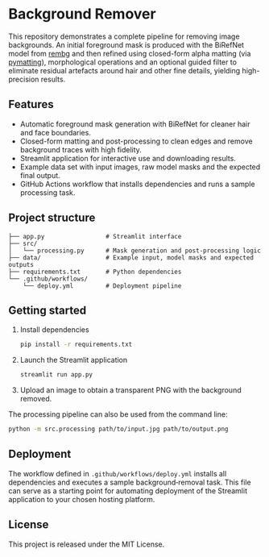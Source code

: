 # Background Remover

This repository demonstrates a complete pipeline for removing image backgrounds.
An initial foreground mask is produced with the BiRefNet model from
[rembg](https://github.com/danielgatis/rembg) and then refined using
closed-form alpha matting (via
[pymatting](https://github.com/pymatting/pymatting)), morphological
operations and an optional guided filter to eliminate residual artefacts
around hair and other fine details, yielding high-precision results.

## Features
- Automatic foreground mask generation with BiRefNet for cleaner hair and face boundaries.
- Closed-form matting and post-processing to clean edges and remove background traces with high fidelity.
- Streamlit application for interactive use and downloading results.
- Example data set with input images, raw model masks and the expected final output.
- GitHub Actions workflow that installs dependencies and runs a sample processing task.

## Project structure
```
├── app.py                 # Streamlit interface
├── src/
│   └── processing.py      # Mask generation and post‑processing logic
├── data/                  # Example input, model masks and expected outputs
├── requirements.txt       # Python dependencies
└── .github/workflows/
    └── deploy.yml         # Deployment pipeline
```

## Getting started
1. Install dependencies
   ```bash
   pip install -r requirements.txt
   ```
2. Launch the Streamlit application
   ```bash
   streamlit run app.py
   ```
3. Upload an image to obtain a transparent PNG with the background removed.

The processing pipeline can also be used from the command line:
```bash
python -m src.processing path/to/input.jpg path/to/output.png
```

## Deployment
The workflow defined in `.github/workflows/deploy.yml` installs all dependencies and executes a sample background‑removal task. This file can serve as a starting point for automating deployment of the Streamlit application to your chosen hosting platform.

## License
This project is released under the MIT License.
